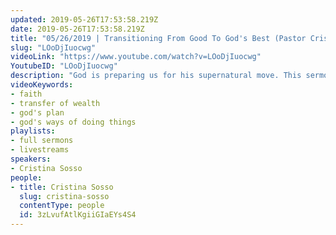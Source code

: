 ```yaml
---
updated: 2019-05-26T17:53:58.219Z
date: 2019-05-26T17:53:58.219Z
title: "05/26/2019 | Transitioning From Good To God's Best (Pastor Cristina Sosso)"
slug: "LOoDjIuocwg"
videoLink: "https://www.youtube.com/watch?v=LOoDjIuocwg"
YoutubeID: "LOoDjIuocwg"
description: "God is preparing us for his supernatural move. This sermon was delivered by Pastor Cristina Sosso at Freedom Fellowship Church on May 26th, 2019."
videoKeywords:
- faith
- transfer of wealth
- god's plan
- god's ways of doing things
playlists:
- full sermons
- livestreams
speakers:
- Cristina Sosso
people:
- title: Cristina Sosso
  slug: cristina-sosso
  contentType: people
  id: 3zLvufAtlKgiiGIaEYs4S4
---
```

